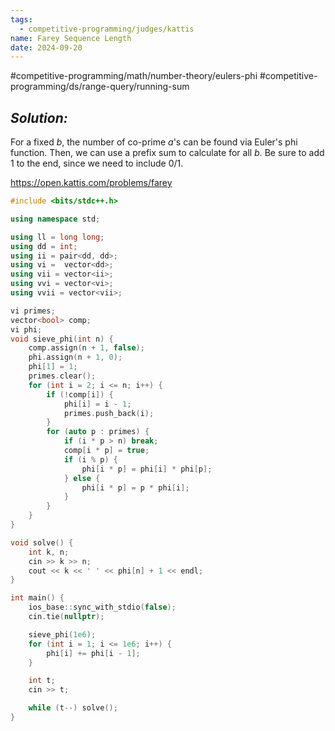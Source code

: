 ```yaml
---
tags:
  - competitive-programming/judges/kattis
name: Farey Sequence Length
date: 2024-09-20
---
```

#competitive-programming/math/number-theory/eulers-phi #competitive-programming/ds/range-query/running-sum 
## _Solution:_
For a fixed $b$, the number of co-prime $a$'s can be found via Euler's phi function. Then, we can use a prefix sum to calculate for all $b$. Be sure to add 1 to the end, since we need to include $0/1$.

https://open.kattis.com/problems/farey
```cpp
#include <bits/stdc++.h>

using namespace std;

using ll = long long;
using dd = int;
using ii = pair<dd, dd>;
using vi =  vector<dd>;
using vii = vector<ii>;
using vvi = vector<vi>;
using vvii = vector<vii>;

vi primes;
vector<bool> comp;
vi phi;
void sieve_phi(int n) {
    comp.assign(n + 1, false);
    phi.assign(n + 1, 0);
    phi[1] = 1;
    primes.clear();
    for (int i = 2; i <= n; i++) {
        if (!comp[i]) {
            phi[i] = i - 1;
            primes.push_back(i);
        }
        for (auto p : primes) {
            if (i * p > n) break;
            comp[i * p] = true;
            if (i % p) {
                phi[i * p] = phi[i] * phi[p];
            } else {
                phi[i * p] = p * phi[i];
            }
        }
    }
}

void solve() {
    int k, n;
    cin >> k >> n;
    cout << k << ' ' << phi[n] + 1 << endl;
}

int main() {
    ios_base::sync_with_stdio(false);
    cin.tie(nullptr);

    sieve_phi(1e6);
    for (int i = 1; i <= 1e6; i++) {
        phi[i] += phi[i - 1];
    }

    int t;
    cin >> t;

    while (t--) solve();
}
```